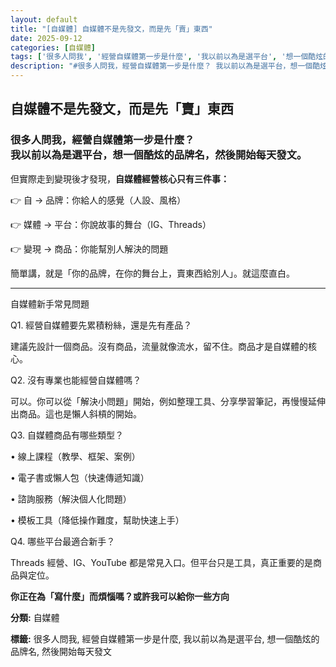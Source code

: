 ```yaml
---
layout: default
title: "[自媒體] 自媒體不是先發文，而是先「賣」東西"
date: 2025-09-12
categories: [自媒體]
tags: ['很多人問我', '經營自媒體第一步是什麼', '我以前以為是選平台', '想一個酷炫的品牌名', '然後開始每天發文']
description: "#很多人問我，經營自媒體第一步是什麼？ 我以前以為是選平台，想一個酷炫的品牌名，然後開始每天發文。# 但實際走到變現後才發現，**自媒體經營核心只有三件事：** 👉 自 → 品牌：你給人的感覺（人設、..."
---
```


<div class="card-section-1">
  
<h2>自媒體不是先發文，而是先「賣」東西</h2>
<h3>很多人問我，經營自媒體第一步是什麼？<br>
我以前以為是選平台，想一個酷炫的品牌名，然後開始每天發文。</h3>
<p>但實際走到變現後才發現，<B>自媒體經營核心只有三件事：</B>
<p>👉 自 → 品牌：你給人的感覺（人設、風格）</p>
<p>👉 媒體 → 平台：你說故事的舞台（IG、Threads）</p>
<p>👉 變現 → 商品：你能幫別人解決的問題</p>
<p>簡單講，就是「你的品牌，在你的舞台上，賣東西給別人」。就這麼直白。</p>
<hr>
<p>自媒體新手常見問題</p>
<p>Q1. 經營自媒體要先累積粉絲，還是先有產品？</p>
<p>建議先設計一個商品。沒有商品，流量就像流水，留不住。商品才是自媒體的核心。</p>
<p>Q2. 沒有專業也能經營自媒體嗎？</p>
<p>可以。你可以從「解決小問題」開始，例如整理工具、分享學習筆記，再慢慢延伸出商品。這也是懶人斜槓的開始。</p>
<p>Q3. 自媒體商品有哪些類型？</p>
<p>• 線上課程（教學、框架、案例）</p>
<p>• 電子書或懶人包（快速傳遞知識）</p>
<p>• 諮詢服務（解決個人化問題）</p>
<p>• 模板工具（降低操作難度，幫助快速上手）</p>
<p>Q4. 哪些平台最適合新手？</p>
<p>Threads 經營、IG、YouTube 都是常見入口。但平台只是工具，真正重要的是商品與定位。</p>
<B>你正在為「寫什麼」而煩惱嗎？或許我可以給你一些方向</B>
<p><strong>分類:</strong> 自媒體</p>
<p><strong>標籤:</strong> 很多人問我, 經營自媒體第一步是什麼, 我以前以為是選平台, 想一個酷炫的品牌名, 然後開始每天發文</p>
  

